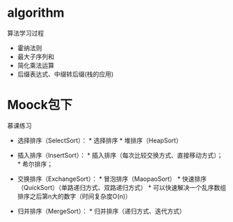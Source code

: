 # algorithm
算法学习过程
  * 霍纳法则
  * 最大子序列和
  * 简化乘法运算
  * 后缀表达式、中缀转后缀(栈的应用)

# Moock包下
慕课练习
   * 选择排序（SelectSort）：
         * 选择排序
         * 堆排序（HeapSort）
   * 插入排序（InsertSort）：
         * 插入排序（每次比较交换方式、直接移动方式）；
         * 希尔排序；
   * 交换排序（ExchangeSort）：
         * 冒泡排序（MaopaoSort）
         * 快速排序（QuickSort）（单路递归方式、双路递归方式）
            * 可以快速解决一个乱序数组排序之后第n大的数字（时间复杂度O(n)）

   * 归并排序（MergeSort）：
          * 归并排序（递归方式、迭代方式）


